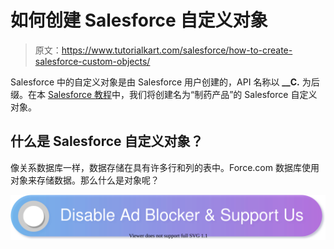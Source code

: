 # 如何创建 Salesforce 自定义对象

> 原文：<https://www.tutorialkart.com/salesforce/how-to-create-salesforce-custom-objects/>

Salesforce 中的自定义对象是由 Salesforce 用户创建的，API 名称以 **__C.** 为后缀。在本 [Salesforce 教程](https://www.tutorialkart.com/salesforce-tutorial/)中，我们将创建名为“制药产品”的 Salesforce 自定义对象。

## 什么是 Salesforce 自定义对象？

像关系数据库一样，数据存储在具有许多行和列的表中。Force.com 数据库使用对象来存储数据。那么什么是对象呢？

[![](img/925da31b32d6bc3827932f6c8afb11bb.png)](https://www.tutorialkart.com/)